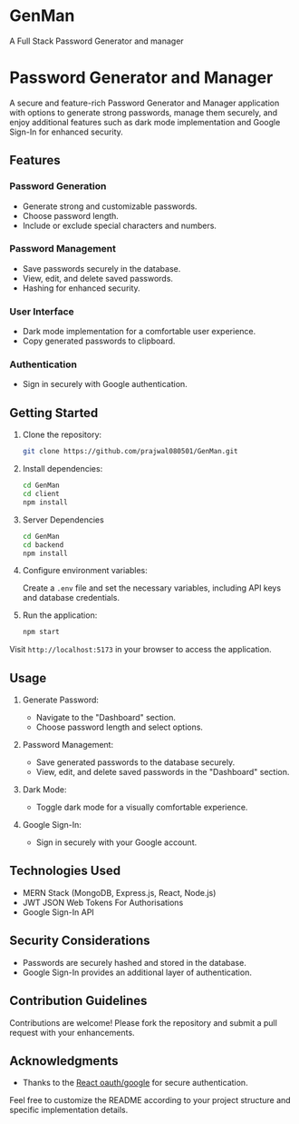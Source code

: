 # GenMan
A Full Stack Password Generator and manager
# Password Generator and Manager

A secure and feature-rich Password Generator and Manager application with options to generate strong passwords, manage them securely, and enjoy additional features such as dark mode implementation and Google Sign-In for enhanced security.

## Features

### Password Generation

- Generate strong and customizable passwords.
- Choose password length.
- Include or exclude special characters and numbers.

### Password Management

- Save passwords securely in the database.
- View, edit, and delete saved passwords.
- Hashing for enhanced security.

### User Interface

- Dark mode implementation for a comfortable user experience.
- Copy generated passwords to clipboard.

### Authentication

- Sign in securely with Google authentication.

## Getting Started

1. Clone the repository:

   ```bash
   git clone https://github.com/prajwal080501/GenMan.git
   ```

2. Install dependencies:

   ```bash
   cd GenMan
   cd client
   npm install
   ```
3. Server Dependencies
   ```bash
   cd GenMan
   cd backend
   npm install
   ```

3. Configure environment variables:

   Create a `.env` file and set the necessary variables, including API keys and database credentials.

4. Run the application:

   ```bash
   npm start
   ```

Visit `http://localhost:5173` in your browser to access the application.

## Usage

1. Generate Password:
   - Navigate to the "Dashboard" section.
   - Choose password length and select options.

2. Password Management:
   - Save generated passwords to the database securely.
   - View, edit, and delete saved passwords in the "Dashboard" section.

3. Dark Mode:
   - Toggle dark mode for a visually comfortable experience.

4. Google Sign-In:
   - Sign in securely with your Google account.

## Technologies Used

- MERN Stack (MongoDB, Express.js, React, Node.js)
- JWT JSON Web Tokens For Authorisations
- Google Sign-In API

## Security Considerations

- Passwords are securely hashed and stored in the database.
- Google Sign-In provides an additional layer of authentication.

## Contribution Guidelines

Contributions are welcome! Please fork the repository and submit a pull request with your enhancements.

## Acknowledgments
- Thanks to the [React oauth/google]([https://developers.google.com/identity/sign-in/web/sign-in](https://www.google.com/url?sa=t&rct=j&q=&esrc=s&source=web&cd=&ved=2ahUKEwjZtsGt94iDAxVtb2wGHVmNAaQQFnoECBEQAQ&url=https%3A%2F%2Fwww.npmjs.com%2Fpackage%2F%40react-oauth%2Fgoogle&usg=AOvVaw0QzQwlPl1sF3BGCa4SIqP2&opi=89978449)https://www.google.com/url?sa=t&rct=j&q=&esrc=s&source=web&cd=&ved=2ahUKEwjZtsGt94iDAxVtb2wGHVmNAaQQFnoECBEQAQ&url=https%3A%2F%2Fwww.npmjs.com%2Fpackage%2F%40react-oauth%2Fgoogle&usg=AOvVaw0QzQwlPl1sF3BGCa4SIqP2&opi=89978449) for secure authentication.

Feel free to customize the README according to your project structure and specific implementation details.
